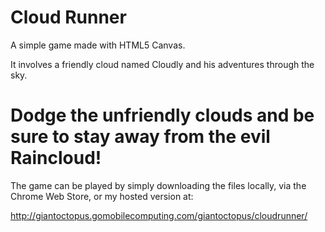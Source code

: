 Cloud Runner
=================

A simple game made with HTML5 Canvas.

It involves a friendly cloud named Cloudly and his adventures through the sky.

Dodge the unfriendly clouds and be sure to stay away from the evil Raincloud!
=================

The game can be played by simply downloading the files locally, via the Chrome Web Store, or my hosted version at:

http://giantoctopus.gomobilecomputing.com/giantoctopus/cloudrunner/
